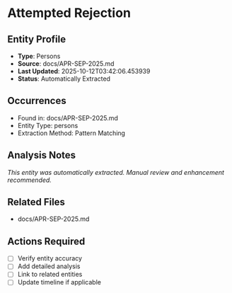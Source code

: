 # Attempted Rejection

## Entity Profile
- **Type**: Persons
- **Source**: docs/APR-SEP-2025.md
- **Last Updated**: 2025-10-12T03:42:06.453939
- **Status**: Automatically Extracted

## Occurrences
- Found in: docs/APR-SEP-2025.md
- Entity Type: persons
- Extraction Method: Pattern Matching

## Analysis Notes
*This entity was automatically extracted. Manual review and enhancement recommended.*

## Related Files
- docs/APR-SEP-2025.md

## Actions Required
- [ ] Verify entity accuracy
- [ ] Add detailed analysis
- [ ] Link to related entities
- [ ] Update timeline if applicable
